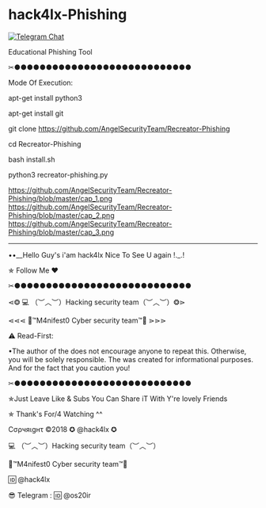 # hack4lx-Phishing

[![Telegram Chat](https://img.shields.io/badge/chat%20on-Telegram-blue.svg)](https://t.me/hack4lx)

Educational Phishing Tool 

✂●●●●●●●●●●●●●●●●●●●●●●●●●●●●

Mode Of Execution:

apt-get install python3

apt-get install git

git clone https://github.com/AngelSecurityTeam/Recreator-Phishing

cd Recreator-Phishing

bash install.sh

python3 recreator-phishing.py

https://github.com/AngelSecurityTeam/Recreator-Phishing/blob/master/cap_1.png
https://github.com/AngelSecurityTeam/Recreator-Phishing/blob/master/cap_2.png
https://github.com/AngelSecurityTeam/Recreator-Phishing/blob/master/cap_3.png

**********************************************************

••__Hello Guy's i'am hack4lx Nice To See U again !._.!

✯ Follow Me ♥

✂●●●●●●●●●●●●●●●●●●●●●●●●●●●●

⋖❂ 💻 （︶︿︶）Hacking security team（︶︿︶）❂⋗

⋖⋖⋖ 💢™M4nifest0 Cyber security team™💢 ⋗⋗⋗

⚠️ Read-First:

•The author of the does not encourage anyone to repeat this. Otherwise, you will be solely responsible. The was created for informational purposes. And for the fact that you caution you!

✂●●●●●●●●●●●●●●●●●●●●●●●●●●●●

✯Just Leave Like & Subs You Can Share iT With Y're lovely Friends

✯ Thank's For/4 Watching ^^

Cσρчяιgнτ ©2018 ✪ @hack4lx ✪

💻 （︶︿︶）Hacking security team（︶︿︶）

💢™M4nifest0 Cyber security team™💢

🆔 @hack4lx

😎 Telegram : 🆔 @os20ir
